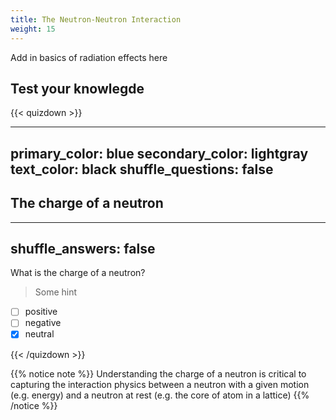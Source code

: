 ```yaml
---
title: The Neutron-Neutron Interaction
weight: 15
---
```


Add in basics of radiation effects here




## Test your knowlegde

{{< quizdown >}}

---
primary_color: blue
secondary_color: lightgray
text_color: black
shuffle_questions: false
---

## The charge of a neutron

---
shuffle_answers: false
---

What is the charge of a neutron?

> Some hint

- [ ] positive
- [ ] negative
- [x] neutral

{{< /quizdown >}}

{{% notice note %}}
Understanding the charge of a neutron is critical to capturing the interaction physics between a neutron with a given motion (e.g. energy) and a neutron at rest (e.g. the core of atom in a lattice)
{{% /notice %}}
